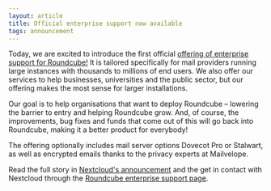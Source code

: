 ```yaml
---
layout: article
title: Official enterprise support now available
tags: announcement
---
```


Today, we are excited to introduce the first official [offering of enterprise
support for Roundcube!](https://nextcloud.com/roundcube) It is tailored
specifically for mail providers running large instances with thousands to
millions of end users. We also offer our services to help businesses,
universities and the public sector, but our offering makes the most sense for
larger installations.

Our goal is to help organisations that want to deploy Roundcube – lowering the
barrier to entry and helping Roundcube grow. And, of course, the improvements,
bug fixes and funds that come out of this will go back into Roundcube, making
it a better product for everybody!

The offering optionally includes mail server options Dovecot Pro or Stalwart,
as well as encrypted emails thanks to the privacy experts at Mailvelope.

Read the full story in [Nextcloud's announcement](https://nextcloud.com/blog/introducing-enterprise-support-for-roundcube)
and the get in contact with Nextcloud through the [Roundcube enterprise support page](https://nextcloud.com/roundcube/).
